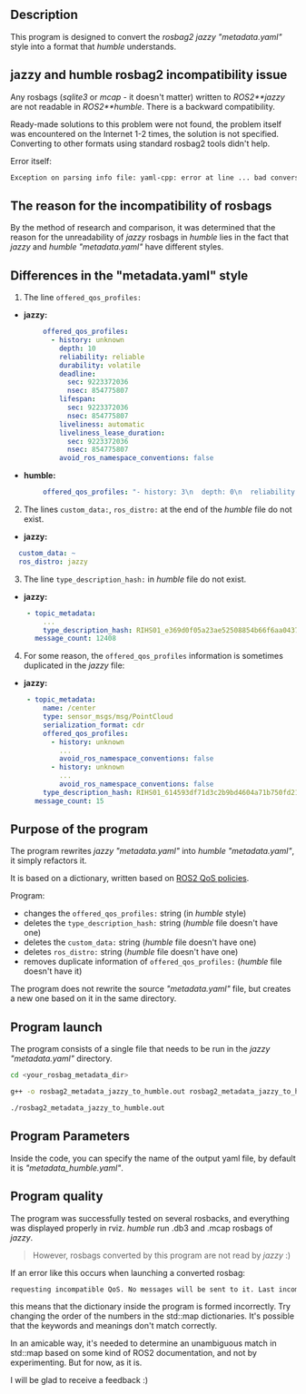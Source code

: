 ## Description

This program is designed to convert the *rosbag2* *jazzy* *"metadata.yaml"* style into a format that *humble* understands.

## jazzy and humble rosbag2 incompatibility issue

Any rosbags (*sqlite3* or *mcap* - it doesn't matter) written to *ROS2**jazzy* are not readable in *ROS2**humble*. There is a backward compatibility.

Ready-made solutions to this problem were not found, the problem itself was encountered on the Internet 1-2 times, the solution is not specified. Converting to other formats using standard rosbag2 tools didn't help.

Error itself:
```bash
Exception on parsing info file: yaml-cpp: error at line ... bad conversion
```

## The reason for the incompatibility of rosbags

By the method of research and comparison, it was determined that the reason for the unreadability of *jazzy* rosbags in *humble* lies in the fact that *jazzy* and *humble* *"metadata.yaml"* have different styles.

## Differences in the "metadata.yaml" style

1) The line `offered_qos_profiles:`

- **jazzy:**
```yaml jazzy
        offered_qos_profiles:
          - history: unknown
            depth: 10
            reliability: reliable
            durability: volatile
            deadline:
              sec: 9223372036
              nsec: 854775807
            lifespan:
              sec: 9223372036
              nsec: 854775807
            liveliness: automatic
            liveliness_lease_duration:
              sec: 9223372036
              nsec: 854775807
            avoid_ros_namespace_conventions: false
```
- **humble:**
```yaml humble
        offered_qos_profiles: "- history: 3\n  depth: 0\n  reliability: 1\n  durability: 2\n  deadline:\n    sec: 9223372036\n    nsec: 854775807\n  lifespan:\n    sec: 9223372036\n    nsec: 854775807\n  liveliness: 1\n  liveliness_lease_duration:\n    sec: 9223372036\n    nsec: 854775807\n  avoid_ros_namespace_conventions: false"
```

2) The lines `custom_data:`, `ros_distro:` at the end of the *humble* file do not exist.

- **jazzy:**
```yaml jazzy
  custom_data: ~
  ros_distro: jazzy
```

3) The line `type_description_hash:` in *humble* file do not exist.

- **jazzy:**
```yaml jazzy
    - topic_metadata:
        ...
        type_description_hash: RIHS01_e369d0f05a23ae52508854b66f6aa0437f3449d652e8cbf22d5abe85d020f087
      message_count: 12408
```


4) For some reason, the `offered_qos_profiles` information is sometimes duplicated in the *jazzy* file:

- **jazzy:**
```yaml jazzy
    - topic_metadata:
        name: /center
        type: sensor_msgs/msg/PointCloud
        serialization_format: cdr
        offered_qos_profiles:
          - history: unknown
            ...
            avoid_ros_namespace_conventions: false
          - history: unknown
            ...
            avoid_ros_namespace_conventions: false
        type_description_hash: RIHS01_614593df71d3c2b9bd4604a71b750fd218f0d65c045ea988b713719455a65b3b
      message_count: 15
```

## Purpose of the program

The program rewrites *jazzy* *"metadata.yaml"* into *humble* *"metadata.yaml"*, it simply refactors it.

It is based on a dictionary, written based on [ROS2 QoS policies](https://docs.ros.org/en/humble/Concepts/Intermediate/About-Quality-of-Service-Settings.html).

Program:
- changes the `offered_qos_profiles:` string (in *humble* style)
- deletes the `type_description_hash:` string (*humble* file doesn't have one)
- deletes the `custom_data:` string (*humble* file doesn't have one)
- deletes `ros_distro:` string (*humble* file doesn't have one)
- removes duplicate information of `offered_qos_profiles:` (*humble* file doesn't have it)

The program does not rewrite the source *"metadata.yaml"* file, but creates a new one based on it in the same directory.

## Program launch

The program consists of a single file that needs to be run in the *jazzy* *"metadata.yaml"* directory.

```bash
cd <your_rosbag_metadata_dir>
```
```bash
g++ -o rosbag2_metadata_jazzy_to_humble.out rosbag2_metadata_jazzy_to_humble.cpp
```
```bash
./rosbag2_metadata_jazzy_to_humble.out
```
## Program Parameters

Inside the code, you can specify the name of the output yaml file, by default it is *"metadata_humble.yaml"*.

## Program quality

The program was successfully tested on several rosbacks, and everything was displayed properly in rviz. *humble* run .db3 and .mcap rosbags of *jazzy*.

> However, rosbags converted by this program are not read by *jazzy* :)

If an error like this occurs when launching a converted rosbag:

```bash
requesting incompatible QoS. No messages will be sent to it. Last incompatible policy: RELIABILITY_QOS_POLICY
```
this means that the dictionary inside the program is formed incorrectly. Try changing the order of the numbers in the std::map dictionaries. It's possible that the keywords and meanings don't match correctly.

In an amicable way, it's needed to determine an unambiguous match in std::map based on some kind of ROS2 documentation, and not by experimenting. But for now, as it is.

I will be glad to receive a feedback :)
